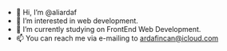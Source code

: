 - 👋 Hi, I’m @aliardaf
- 👀 I’m interested in web development.
- 🌱 I’m currently studying on FrontEnd Web Development.
- 📫 You can reach me via e-mailing to ardafincan@icloud.com

<!---
aliardaf/aliardaf is a ✨ special ✨ repository because its `README.md` (this file) appears on your GitHub profile.
You can click the Preview link to take a look at your changes.
--->
